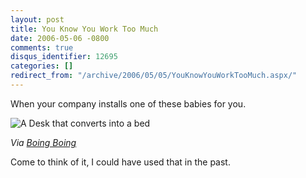 ```yaml
---
layout: post
title: You Know You Work Too Much
date: 2006-05-06 -0800
comments: true
disqus_identifier: 12695
categories: []
redirect_from: "/archive/2006/05/05/YouKnowYouWorkTooMuch.aspx/"
---
```


When your company installs one of these babies for you.

![A Desk that converts into a
bed](https://haacked.com/images/BedDesk.gif)

*Via [Boing
Boing](http://www.boingboing.net/2006/05/06/murphy_bed_converts_.html "Murphy Bed Convertible")*

Come to think of it, I could have used that in the past.

